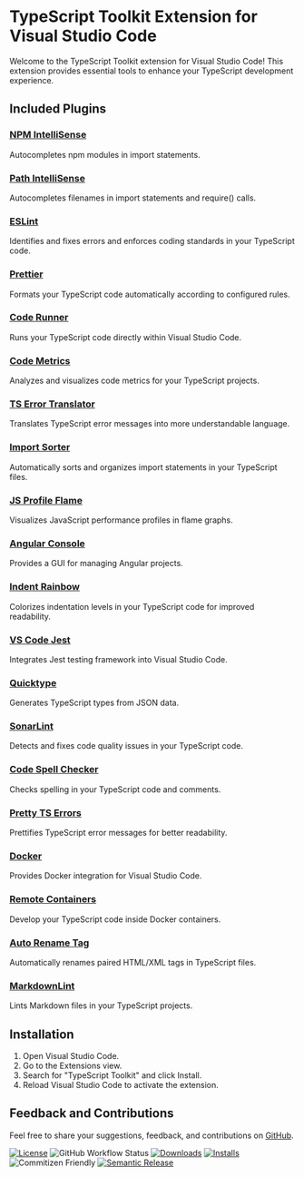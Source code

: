 # TypeScript Toolkit Extension for Visual Studio Code

Welcome to the TypeScript Toolkit extension for Visual Studio Code! This extension provides essential tools to enhance your TypeScript development experience.

## Included Plugins

### [NPM IntelliSense](https://marketplace.visualstudio.com/items?itemName=christian-kohler.npm-intellisense)

Autocompletes npm modules in import statements.

### [Path IntelliSense](https://marketplace.visualstudio.com/items?itemName=christian-kohler.path-intellisense)

Autocompletes filenames in import statements and require() calls.

### [ESLint](https://marketplace.visualstudio.com/items?itemName=dbaeumer.vscode-eslint)

Identifies and fixes errors and enforces coding standards in your TypeScript code.

### [Prettier](https://marketplace.visualstudio.com/items?itemName=esbenp.prettier-vscode)

Formats your TypeScript code automatically according to configured rules.

### [Code Runner](https://marketplace.visualstudio.com/items?itemName=formulahendry.code-runner)

Runs your TypeScript code directly within Visual Studio Code.

### [Code Metrics](https://marketplace.visualstudio.com/items?itemName=kisstkondoros.vscode-codemetrics)

Analyzes and visualizes code metrics for your TypeScript projects.

### [TS Error Translator](https://marketplace.visualstudio.com/items?itemName=mattpocock.ts-error-translator)

Translates TypeScript error messages into more understandable language.

### [Import Sorter](https://marketplace.visualstudio.com/items?itemName=mike-co.import-sorter)

Automatically sorts and organizes import statements in your TypeScript files.

### [JS Profile Flame](https://marketplace.visualstudio.com/items?itemName=ms-vscode.vscode-js-profile-flame)

Visualizes JavaScript performance profiles in flame graphs.

### [Angular Console](https://marketplace.visualstudio.com/items?itemName=nrwl.angular-console)

Provides a GUI for managing Angular projects.

### [Indent Rainbow](https://marketplace.visualstudio.com/items?itemName=oderwat.indent-rainbow)

Colorizes indentation levels in your TypeScript code for improved readability.

### [VS Code Jest](https://marketplace.visualstudio.com/items?itemName=orta.vscode-jest)

Integrates Jest testing framework into Visual Studio Code.

### [Quicktype](https://marketplace.visualstudio.com/items?itemName=quicktype.quicktype)

Generates TypeScript types from JSON data.

### [SonarLint](https://marketplace.visualstudio.com/items?itemName=sonarsource.sonarlint-vscode)

Detects and fixes code quality issues in your TypeScript code.

### [Code Spell Checker](https://marketplace.visualstudio.com/items?itemName=streetsidesoftware.code-spell-checker)

Checks spelling in your TypeScript code and comments.

### [Pretty TS Errors](https://marketplace.visualstudio.com/items?itemName=yoavbls.pretty-ts-errors)

Prettifies TypeScript error messages for better readability.

### [Docker](https://marketplace.visualstudio.com/items?itemName=ms-azuretools.vscode-docker)

Provides Docker integration for Visual Studio Code.

### [Remote Containers](https://marketplace.visualstudio.com/items?itemName=ms-vscode-remote.remote-containers)

Develop your TypeScript code inside Docker containers.

### [Auto Rename Tag](https://marketplace.visualstudio.com/items?itemName=formulahendry.auto-rename-tag)

Automatically renames paired HTML/XML tags in TypeScript files.

### [MarkdownLint](https://marketplace.visualstudio.com/items?itemName=davidanson.vscode-markdownlint)

Lints Markdown files in your TypeScript projects.

## Installation

1. Open Visual Studio Code.
2. Go to the Extensions view.
3. Search for "TypeScript Toolkit" and click Install.
4. Reload Visual Studio Code to activate the extension.

## Feedback and Contributions

Feel free to share your suggestions, feedback, and contributions on [GitHub](https://github.com/s-gryt/typescript-pack/issues).

[![License](https://img.shields.io/badge/license-MIT-blue.svg)](https://github.com/s-gryt/typescript-pack/blob/main/LICENSE)
![GitHub Workflow Status](https://github.com/s-gryt/typescript-pack/actions/workflows/release.yml/badge.svg)
[![Downloads](https://img.shields.io/visual-studio-marketplace/d/sgryt.typescript-pack.svg)](https://marketplace.visualstudio.com/items?itemName=sgryt.typescript-pack)
[![Installs](https://img.shields.io/visual-studio-marketplace/i/sgryt.typescript-pack.svg)](https://marketplace.visualstudio.com/items?itemName=sgryt.typescript-pack)
![Commitizen Friendly](https://img.shields.io/badge/commitizen-friendly-brightgreen.svg)
[![Semantic Release](https://img.shields.io/badge/release-semantic-blue.svg)](https://github.com/semantic-release/semantic-release)
